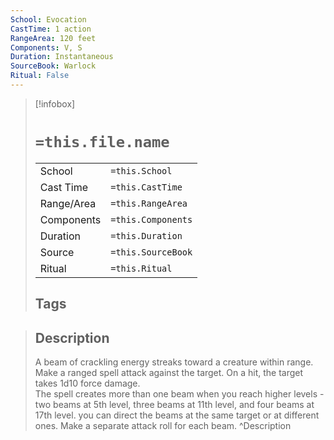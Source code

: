 ```yaml
---
School: Evocation
CastTime: 1 action
RangeArea: 120 feet
Components: V, S
Duration: Instantaneous
SourceBook: Warlock
Ritual: False
---
```

> [!infobox]
>
> # `=this.file.name`
> |            |                    |
> | ---------- | ------------------ |
> | School     | `=this.School`     |
> | Cast Time  | `=this.CastTime`   |
> | Range/Area | `=this.RangeArea`  |
> | Components | `=this.Components` |
> | Duration   | `=this.Duration`   |
> | Source     | `=this.SourceBook` |
> | Ritual     | `=this.Ritual`     |
>## Tags
>

> ## Description
> A beam of crackling energy streaks toward a creature within range. Make a ranged spell attack against the target. On a hit, the target takes 1d10 force damage.<br> The spell creates more than one beam when you reach higher levels - two beams at 5th level, three beams at 11th level, and four beams at 17th level. you can direct the beams at the same target or at different ones. Make a separate attack roll for each beam. 
> ^Description